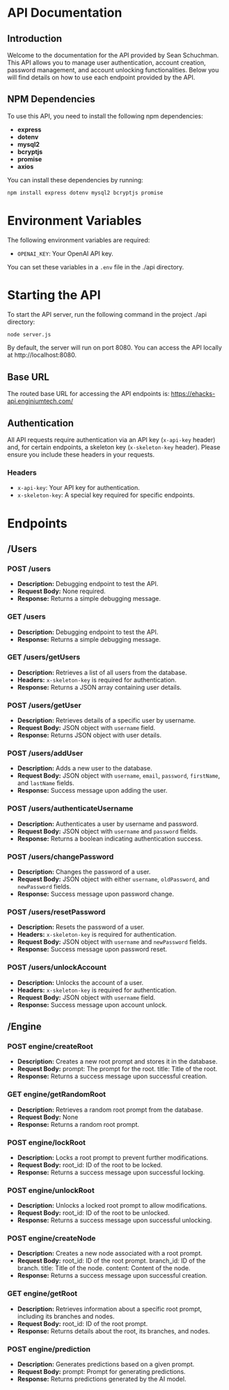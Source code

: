 # API Documentation

## Introduction
Welcome to the documentation for the API provided by Sean Schuchman. This API allows you to manage user authentication, account creation, password management, and account unlocking functionalities. Below you will find details on how to use each endpoint provided by the API.

## NPM Dependencies
To use this API, you need to install the following npm dependencies:

- **express**
- **dotenv**
- **mysql2**
- **bcryptjs**
- **promise**
- **axios**

You can install these dependencies by running:

```bash
npm install express dotenv mysql2 bcryptjs promise
```

# Environment Variables

The following environment variables are required:

- `OPENAI_KEY`: Your OpenAI API key.

You can set these variables in a `.env` file in the ./api directory.

# Starting the API

To start the API server, run the following command in the project ./api directory:

```bash
node server.js
```

By default, the server will run on port 8080. You can access the API locally at http://localhost:8080.

## Base URL
The routed base URL for accessing the API endpoints is:
https://ehacks-api.enginiumtech.com/

## Authentication
All API requests require authentication via an API key (`x-api-key` header) and, for certain endpoints, a skeleton key (`x-skeleton-key` header). Please ensure you include these headers in your requests.

### Headers
- `x-api-key`: Your API key for authentication.
- `x-skeleton-key`: A special key required for specific endpoints.

# Endpoints
## /Users
### POST /users
- **Description:** Debugging endpoint to test the API.
- **Request Body:** None required.
- **Response:** Returns a simple debugging message.

### GET /users
- **Description:** Debugging endpoint to test the API.
- **Response:** Returns a simple debugging message.

### GET /users/getUsers
- **Description:** Retrieves a list of all users from the database.
- **Headers:** `x-skeleton-key` is required for authentication.
- **Response:** Returns a JSON array containing user details.

### POST /users/getUser
- **Description:** Retrieves details of a specific user by username.
- **Request Body:** JSON object with `username` field.
- **Response:** Returns JSON object with user details.

### POST /users/addUser
- **Description:** Adds a new user to the database.
- **Request Body:** JSON object with `username`, `email`, `password`, `firstName`, and `lastName` fields.
- **Response:** Success message upon adding the user.

### POST /users/authenticateUsername
- **Description:** Authenticates a user by username and password.
- **Request Body:** JSON object with `username` and `password` fields.
- **Response:** Returns a boolean indicating authentication success.

### POST /users/changePassword
- **Description:** Changes the password of a user.
- **Request Body:** JSON object with either `username`, `oldPassword`, and `newPassword` fields.
- **Response:** Success message upon password change.

### POST /users/resetPassword
- **Description:** Resets the password of a user.
- **Headers:** `x-skeleton-key` is required for authentication.
- **Request Body:** JSON object with `username` and `newPassword` fields.
- **Response:** Success message upon password reset.

### POST /users/unlockAccount
- **Description:** Unlocks the account of a user.
- **Headers:** `x-skeleton-key` is required for authentication.
- **Request Body:** JSON object with `username` field.
- **Response:** Success message upon account unlock.

## /Engine
### POST engine/createRoot

- **Description:** Creates a new root prompt and stores it in the database.
- **Request Body:**
        prompt: The prompt for the root.
        title: Title of the root.
- **Response:** Returns a success message upon successful creation.

### GET engine/getRandomRoot

- **Description:** Retrieves a random root prompt from the database.
- **Request Body:** None
- **Response:** Returns a random root prompt.

### POST engine/lockRoot

- **Description:** Locks a root prompt to prevent further modifications.
- **Request Body:**
        root_id: ID of the root to be locked.
- **Response:** Returns a success message upon successful locking.

### POST engine/unlockRoot

- **Description:** Unlocks a locked root prompt to allow modifications.
- **Request Body:**
        root_id: ID of the root to be unlocked.
- **Response:** Returns a success message upon successful unlocking.

### POST engine/createNode

- **Description:** Creates a new node associated with a root prompt.
- **Request Body:**
        root_id: ID of the root prompt.
        branch_id: ID of the branch.
        title: Title of the node.
        content: Content of the node.
- **Response:** Returns a success message upon successful creation.

### GET engine/getRoot

- **Description:** Retrieves information about a specific root prompt, including its branches and nodes.
- **Request Body:**
        root_id: ID of the root prompt.
- **Response:** Returns details about the root, its branches, and nodes.

### POST engine/prediction

- **Description:** Generates predictions based on a given prompt.
- **Request Body:**
        prompt: Prompt for generating predictions.
- **Response:** Returns predictions generated by the AI model.


